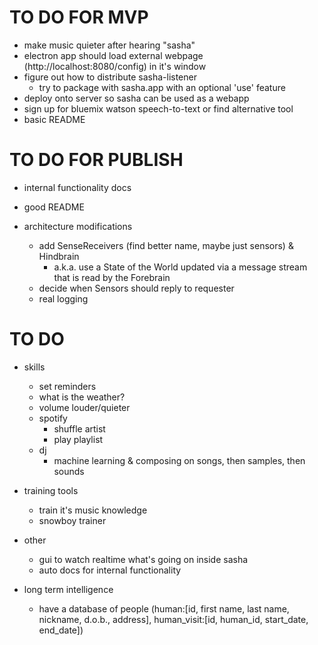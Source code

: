 # TO DO FOR MVP

- make music quieter after hearing "sasha"
- electron app should load external webpage (http://localhost:8080/config) in it's window
- figure out how to distribute sasha-listener
    - try to package with sasha.app with an optional 'use' feature
- deploy onto server so sasha can be used as a webapp
- sign up for bluemix watson speech-to-text or find alternative tool
- basic README

# TO DO FOR PUBLISH

- internal functionality docs
- good README

- architecture modifications
    - add SenseReceivers (find better name, maybe just sensors) & Hindbrain
        - a.k.a. use a State of the World updated via a message stream that is read by the Forebrain
    - decide when Sensors should reply to requester
    - real logging

# TO DO

- skills
    - set reminders
    - what is the weather?
    - volume louder/quieter
    - spotify
        - shuffle artist
        - play playlist
    * dj
        * machine learning & composing on songs, then samples, then sounds

- training tools
    - train it's music knowledge
    - snowboy trainer

- other
    - gui to watch realtime what's going on inside sasha
    - auto docs for internal functionality

- long term intelligence
    - have a database of people (human:[id, first name, last name, nickname, d.o.b., address], human_visit:[id, human_id, start_date, end_date])
